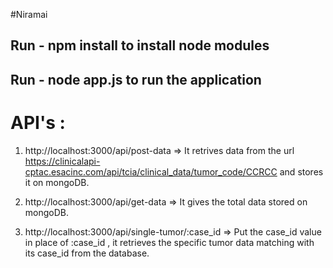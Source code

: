 #Niramai

## Run - npm install to install node modules
## Run - node app.js to run the application

# API's :

1) http://localhost:3000/api/post-data => It retrives data from the url https://clinicalapi-cptac.esacinc.com/api/tcia/clinical_data/tumor_code/CCRCC
 and stores it on mongoDB.
 
2) http://localhost:3000/api/get-data => It gives the total data  stored on mongoDB.

3) http://localhost:3000/api/single-tumor/:case_id => Put the case_id value in place of :case_id , it retrieves the specific tumor data matching with its case_id from the database.

